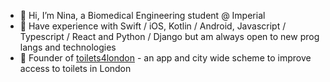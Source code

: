 - 👋 Hi, I’m Nina, a Biomedical Engineering student @ Imperial
- 👀 Have experience with Swift / iOS, Kotlin / Android, Javascript / Typescript / React and Python / Django but am always open to new prog langs and technologies 
- 🧻 Founder of [toilets4london](https://github.com/toilets4london) - an app and city wide scheme to improve access to toilets in London
